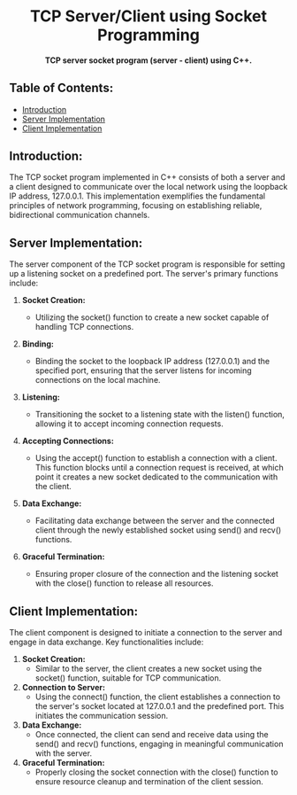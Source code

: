 <h1 align="center">
  TCP Server/Client using Socket Programming
</h1>

<h4 align="center">TCP server socket program (server - client) using C++.</h4>

## Table of Contents:
- [Introduction](#introduction)
- [Server Implementation](#server-implementation)
- [Client Implementation](#client-implementation)

## Introduction:
The TCP socket program implemented in C++ consists of both a server and a client designed to communicate over the local network using the loopback IP address, 127.0.0.1. This implementation exemplifies the fundamental principles of network programming, focusing on establishing reliable, bidirectional communication channels.
## Server Implementation:
The server component of the TCP socket program is responsible for setting up a listening socket on a predefined port. The server's primary functions include:
1. **Socket Creation:**
   - Utilizing the socket() function to create a new socket capable of handling TCP connections.

3. **Binding:**
   - Binding the socket to the loopback IP address (127.0.0.1) and the specified port, ensuring that the server listens for incoming connections on the local machine.

5. **Listening:**
   - Transitioning the socket to a listening state with the listen() function, allowing it to accept incoming connection requests.

7. **Accepting Connections:**
   - Using the accept() function to establish a connection with a client. This function blocks until a connection request is received, at which point it creates a new socket dedicated to the communication with the client.
9. **Data Exchange:**
    - Facilitating data exchange between the server and the connected client through the newly established socket using send() and recv() functions.
11. **Graceful Termination:**
    - Ensuring proper closure of the connection and the listening socket with the close() function to release all resources.

## Client Implementation:

The client component is designed to initiate a connection to the server and engage in data exchange. Key functionalities include:

1. **Socket Creation:**
   -  Similar to the server, the client creates a new socket using the socket() function, suitable for TCP communication.
2. **Connection to Server:**
   -  Using the connect() function, the client establishes a connection to the server's socket located at 127.0.0.1 and the predefined port. This initiates the communication session.
3. **Data Exchange:**
   -  Once connected, the client can send and receive data using the send() and recv() functions, engaging in meaningful communication with the server.
4. **Graceful Termination:**
   -  Properly closing the socket connection with the close() function to ensure resource cleanup and termination of the client session.
